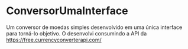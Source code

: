 # ConversorUmaInterface

Um conversor de moedas simples desenvolvido em uma única interface para torná-lo objetivo. O desenvolvi consumindo a API da https://free.currencyconverterapi.com/
